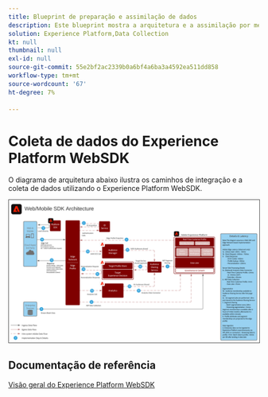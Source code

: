 ```yaml
---
title: Blueprint de preparação e assimilação de dados
description: Este blueprint mostra a arquitetura e a assimilação por meio do Experience Platform Web e Mobile SDK
solution: Experience Platform,Data Collection
kt: null
thumbnail: null
exl-id: null
source-git-commit: 55e2bf2ac2339b0a6bf4a6ba3a4592ea511dd858
workflow-type: tm+mt
source-wordcount: '67'
ht-degree: 7%

---
```


# Coleta de dados do Experience Platform WebSDK

O diagrama de arquitetura abaixo ilustra os caminhos de integração e a coleta de dados utilizando o Experience Platform WebSDK.

<img src="assets/web_sdk_flow.svg" alt="Arquitetura de referência para implementação usando o Experience Platform Web e Mobile SDK" style="border:1px solid #4a4a4a" />

## Documentação de referência

[Visão geral do Experience Platform WebSDK](https://experienceleague.adobe.com/docs/experience-platform/edge/home.html?lang=en)
